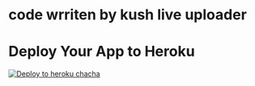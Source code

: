 
# code wrriten by kush live uploader

# Deploy Your App to Heroku

[![Deploy to heroku chacha](https://www.herokucdn.com/deploy/button.svg)](https://dashboard.heroku.com/new?template=https://github.com/srikantkumaryoujsr1/app3)
